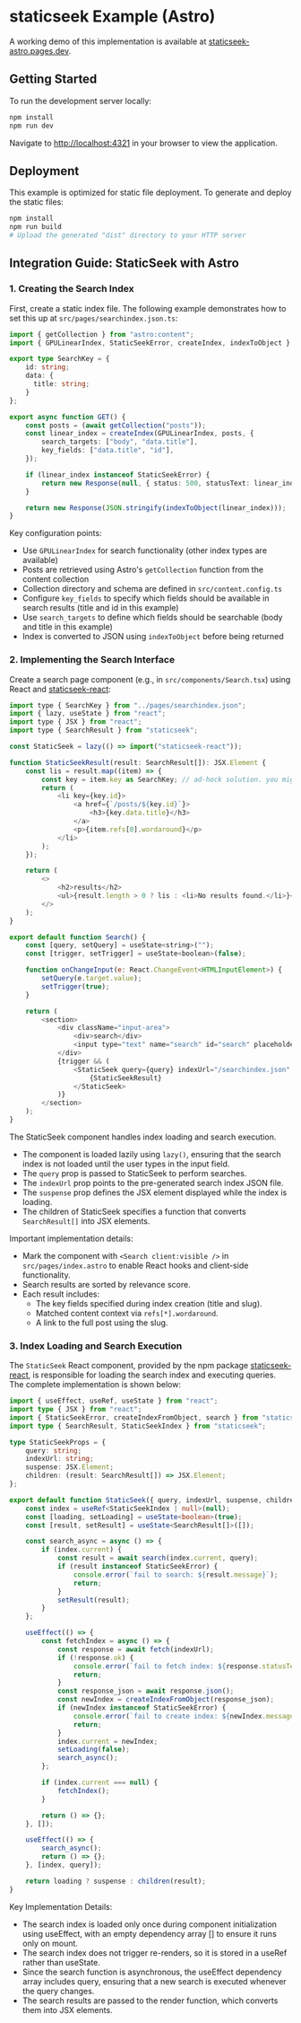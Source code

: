 # staticseek Example (Astro)

A working demo of this implementation is available at [staticseek-astro.pages.dev](https://staticseek-astro.pages.dev/).

## Getting Started

To run the development server locally:

```bash
npm install
npm run dev
```

Navigate to [http://localhost:4321](http://localhost:4321) in your browser to view the application.

## Deployment

This example is optimized for static file deployment. To generate and deploy the static files:

```bash
npm install
npm run build
# Upload the generated "dist" directory to your HTTP server
```

## Integration Guide: StaticSeek with Astro

### 1. Creating the Search Index

First, create a static index file. The following example demonstrates how to set this up at `src/pages/searchindex.json.ts`:

```typescript
import { getCollection } from "astro:content";
import { GPULinearIndex, StaticSeekError, createIndex, indexToObject } from "staticseek";

export type SearchKey = {
    id: string;
    data: {
      title: string;
    }
};

export async function GET() {
    const posts = (await getCollection("posts"));
    const linear_index = createIndex(GPULinearIndex, posts, {
        search_targets: ["body", "data.title"],
        key_fields: ["data.title", "id"],
    });

    if (linear_index instanceof StaticSeekError) {
        return new Response(null, { status: 500, statusText: linear_index.message });
    }

    return new Response(JSON.stringify(indexToObject(linear_index)));
}
```

Key configuration points:
- Use `GPULinearIndex` for search functionality (other index types are available)
- Posts are retrieved using Astro's `getCollection` function from the content collection
- Collection directory and schema are defined in `src/content.config.ts`
- Configure `key_fields` to specify which fields should be available in search results (title and id in this example)
- Use `search_targets` to define which fields should be searchable (body and title in this example)
- Index is converted to JSON using `indexToObject` before being returned

### 2. Implementing the Search Interface

Create a search page component (e.g., in `src/components/Search.tsx`) using React and [staticseek-react](https://github.com/osawa-naotaka/staticseek-react):

```javascript
import type { SearchKey } from "../pages/searchindex.json";
import { lazy, useState } from "react";
import type { JSX } from "react";
import type { SearchResult } from "staticseek";

const StaticSeek = lazy(() => import("staticseek-react"));

function StaticSeekResult(result: SearchResult[]): JSX.Element {
    const lis = result.map((item) => {
        const key = item.key as SearchKey; // ad-hock solution. you might as well use zod or something like that to validate the key.
        return (
            <li key={key.id}>
                <a href={`/posts/${key.id}`}>
                    <h3>{key.data.title}</h3>
                </a>
                <p>{item.refs[0].wordaround}</p>
            </li>
        );
    });

    return (
        <>
            <h2>results</h2>
            <ul>{result.length > 0 ? lis : <li>No results found.</li>}</ul>
        </>
    );
}

export default function Search() {
    const [query, setQuery] = useState<string>("");
    const [trigger, setTrigger] = useState<boolean>(false);

    function onChangeInput(e: React.ChangeEvent<HTMLInputElement>) {
        setQuery(e.target.value);
        setTrigger(true);
    }

    return (
        <section>
            <div className="input-area">
                <div>search</div>
                <input type="text" name="search" id="search" placeholder="type your search query in English..." onChange={onChangeInput} />
            </div>
            {trigger && (
                <StaticSeek query={query} indexUrl="/searchindex.json" suspense={<div>Loading index...</div>}>
                    {StaticSeekResult}
                </StaticSeek>
            )}
        </section>
    );
}
```

The StaticSeek component handles index loading and search execution.
- The component is loaded lazily using `lazy()`, ensuring that the search index is not loaded until the user types in the input field.
- The `query` prop is passed to StaticSeek to perform searches.
- The `indexUrl` prop points to the pre-generated search index JSON file.
- The `suspense` prop defines the JSX element displayed while the index is loading.
- The children of StaticSeek specifies a function that converts `SearchResult[]` into JSX elements.

Important implementation details:
- Mark the component with `<Search client:visible />` in `src/pages/index.astro` to enable React hooks and client-side functionality.
- Search results are sorted by relevance score.
- Each result includes:
  - The key fields specified during index creation (title and slug).
  - Matched content context via `refs[*].wordaround`.
  - A link to the full post using the slug.

### 3. Index Loading and Search Execution

The `StaticSeek` React component, provided by the npm package [staticseek-react](https://github.com/osawa-naotaka/staticseek-react), is responsible for loading the search index and executing queries. The complete implementation is shown below:

```typescript
import { useEffect, useRef, useState } from "react";
import type { JSX } from "react";
import { StaticSeekError, createIndexFromObject, search } from "staticseek";
import type { SearchResult, StaticSeekIndex } from "staticseek";

type StaticSeekProps = {
    query: string;
    indexUrl: string;
    suspense: JSX.Element;
    children: (result: SearchResult[]) => JSX.Element;
};

export default function StaticSeek({ query, indexUrl, suspense, children }: StaticSeekProps) {
    const index = useRef<StaticSeekIndex | null>(null);
    const [loading, setLoading] = useState<boolean>(true);
    const [result, setResult] = useState<SearchResult[]>([]);

    const search_async = async () => {
        if (index.current) {
            const result = await search(index.current, query);
            if (result instanceof StaticSeekError) {
                console.error(`fail to search: ${result.message}`);
                return;
            }
            setResult(result);
        }
    };

    useEffect(() => {
        const fetchIndex = async () => {
            const response = await fetch(indexUrl);
            if (!response.ok) {
                console.error(`fail to fetch index: ${response.statusText}`);
                return;
            }
            const response_json = await response.json();
            const newIndex = createIndexFromObject(response_json);
            if (newIndex instanceof StaticSeekError) {
                console.error(`fail to create index: ${newIndex.message}`);
                return;
            }
            index.current = newIndex;
            setLoading(false);
            search_async();
        };

        if (index.current === null) {
            fetchIndex();
        }

        return () => {};
    }, []);

    useEffect(() => {
        search_async();
        return () => {};
    }, [index, query]);

    return loading ? suspense : children(result);
}
```

Key Implementation Details:
- The search index is loaded only once during component initialization using useEffect, with an empty dependency array [] to ensure it runs only on mount.
- The search index does not trigger re-renders, so it is stored in a useRef rather than useState.
- Since the search function is asynchronous, the useEffect dependency array includes query, ensuring that a new search is executed whenever the query changes.
- The search results are passed to the render function, which converts them into JSX elements.
